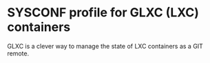 # SYSCONF profile for GLXC (LXC) containers

GLXC is a clever way to manage the state of LXC containers as a GIT
remote.


